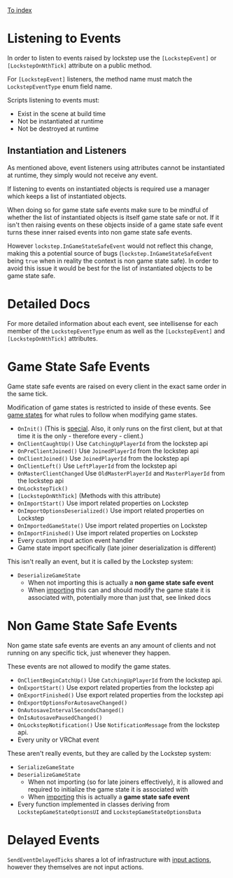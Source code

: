 
[To index](index.md)

# Listening to Events

In order to listen to events raised by lockstep use the `[LockstepEvent]` or `[LockstepOnNthTick]` attribute on a public method.

For `[LockstepEvent]` listeners, the method name must match the `LockstepEventType` enum field name.

Scripts listening to events must:

- Exist in the scene at build time
- Not be instantiated at runtime
- Not be destroyed at runtime

## Instantiation and Listeners

As mentioned above, event listeners using attributes cannot be instantiated at runtime, they simply would not receive any event.

If listening to events on instantiated objects is required use a manager which keeps a list of instantiated objects.

When doing so for game state safe events make sure to be mindful of whether the list of instantiated objects is itself game state safe or not. If it isn't then raising events on these objects inside of a game state safe event turns these inner raised events into non game state safe events.

However `lockstep.InGameStateSafeEvent` would not reflect this change, making this a potential source of bugs (`lockstep.InGameStateSafeEvent` being `true` when in reality the context is non game state safe). In order to avoid this issue it would be best for the list of instantiated objects to be game state safe.

# Detailed Docs

For more detailed information about each event, see intellisense for each member of the `LockstepEventType` enum as well as the `[LockstepEvent]` and `[LockstepOnNthTick]` attributes.

# Game State Safe Events

Game state safe events are raised on every client in the exact same order in the same tick.

Modification of game states is restricted to inside of these events. See [game states](game-states.md) for what rules to follow when modifying game states.

- `OnInit()` (This is [special](data-lifecycle.md#first-client). Also, it only runs on the first client, but at that time it is the only - therefore every - client.)
- `OnClientCaughtUp()` Use `CatchingUpPlayerId` from the lockstep api
- `OnPreClientJoined()` Use `JoinedPlayerId` from the lockstep api
- `OnClientJoined()` Use `JoinedPlayerId` from the lockstep api
- `OnClientLeft()` Use `LeftPlayerId` from the lockstep api
- `OnMasterClientChanged` Use `OldMasterPlayerId` and `MasterPlayerId` from the lockstep api
- `OnLockstepTick()`
- `[LockstepOnNthTick]` (Methods with this attribute)
- `OnImportStart()` Use import related properties on Lockstep
- `OnImportOptionsDeserialized()` Use import related properties on Lockstep
- `OnImportedGameState()` Use import related properties on Lockstep
- `OnImportFinished()` Use import related properties on Lockstep
- Every custom input action event handler
- Game state import specifically (late joiner deserialization is different)

This isn't really an event, but it is called by the Lockstep system:

- `DeserializeGameState`
  - When not importing this is actually a **non game state safe event**
  - When [importing](game-states.md#exports-and-imports) this can and should modify the game state it is associated with, potentially more than just that, see linked docs

# Non Game State Safe Events

Non game state safe events are events an any amount of clients and not running on any specific tick, just whenever they happen.

These events are not allowed to modify the game states.

- `OnClientBeginCatchUp()` Use `CatchingUpPlayerId` from the lockstep api.
- `OnExportStart()` Use export related properties from the lockstep api
- `OnExportFinished()` Use export related properties from the lockstep api
- `OnExportOptionsForAutosaveChanged()`
- `OnAutosaveIntervalSecondsChanged()`
- `OnIsAutosavePausedChanged()`
- `OnLockstepNotification()` Use `NotificationMessage` from the lockstep api.
- Every unity or VRChat event

These aren't really events, but they are called by the Lockstep system:

- `SerializeGameState`
- `DeserializeGameState`
  - When not importing (so for late joiners effectively), it is allowed and required to initialize the game state it is associated with
  - When [importing](game-states.md#exports-and-imports) this is actually a **game state safe event**
- Every function implemented in classes deriving from `LockstepGameStateOptionsUI` and `LockstepGameStateOptionsData`

# Delayed Events

`SendEventDelayedTicks` shares a lot of infrastructure with [input actions](input-actions.md), however they themselves are not input actions.
